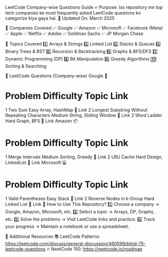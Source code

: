 LeetCode Company-wise Questions Guide
🔥 Purpose: Iss repository me top tech companies ke most frequently asked LeetCode questions ko categorize kiya gaya hai.
📅 Updated On: March 2025

📂 Companies Covered
✅ Google
✅ Amazon
✅ Microsoft
✅ Facebook (Meta)
✅ Apple
✅ Netflix
✅ Adobe
✅ Goldman Sachs
✅ JP Morgan Chase

📌 Topics Covered
1️⃣ Arrays & Strings
2️⃣ Linked List
3️⃣ Stacks & Queues
4️⃣ Binary Trees & BST
5️⃣ Recursion & Backtracking
6️⃣ Graphs & BFS/DFS
7️⃣ Dynamic Programming (DP)
8️⃣ Bit Manipulation
9️⃣ Greedy Algorithms
🔟 Sorting & Searching

📂 LeetCode Questions (Company-wise)
Google 🚀
#	Problem	Difficulty	Topic	Link
1	Two Sum	Easy	Array, HashMap	🔗 Link
2	Longest Substring Without Repeating Characters	Medium	String, Sliding Window	🔗 Link
3	Word Ladder	Hard	Graph, BFS	🔗 Link
Amazon 📦
#	Problem	Difficulty	Topic	Link
1	Merge Intervals	Medium	Sorting, Greedy	🔗 Link
2	LRU Cache	Hard	Design, LinkedList	🔗 Link
Microsoft 💻
#	Problem	Difficulty	Topic	Link
1	Valid Parentheses	Easy	Stack	🔗 Link
2	Reverse Nodes in k-Group	Hard	Linked List	🔗 Link
🚀 How to Use This Repository?
1️⃣ Choose a company → Google, Amazon, Microsoft, etc.
2️⃣ Select a topic → Arrays, DP, Graphs, etc.
3️⃣ Solve the problems → Visit LeetCode links and practice.
4️⃣ Track your progress → Maintain a notebook or use a spreadsheet.

📌 Additional Resources
📚 LeetCode Patterns: https://leetcode.com/discuss/general-discussion/460599/blind-75-leetcode-questions
🔥 NeetCode 150: https://neetcode.io/roadmap
